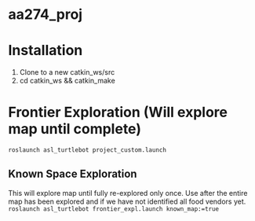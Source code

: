 # aa274_proj

# Installation
1. Clone to a new catkin_ws/src
2. cd catkin_ws && catkin_make

# Frontier Exploration (Will explore map until complete)
`roslaunch asl_turtlebot project_custom.launch`

## Known Space Exploration
This will explore map until fully re-explored only once. Use after the entire map has been explored and if we have not identified all food vendors yet.
`roslaunch asl_turtlebot frontier_expl.launch known_map:=true`
